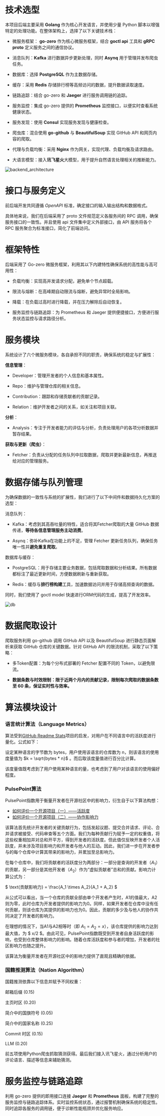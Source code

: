 # 技术选型

本项目后端主要采用 **Golang** 作为核心开发语言，并使用少量 Python 脚本以增强特定的处理功能。在整体架构上，选择了以下关键技术栈：

* 微服务框架： **go-zero** 作为核心微服务框架，结合 **goctl api** 工具和 **gRPC proto** 定义服务之间的通信协议。

* 消息队列：**Kafka** 进行数据异步更新处理，同时 **Asynq** 用于管理并发布爬虫任务。

* 数据库：选择 **PostgreSQL** 作为主数据存储。

* 缓存：采用 **Redis** 存储排行榜等高频访问的数据，提升数据读取速度。

* 链路追踪：结合 go-zero 和 **Jaeger** 进行服务调用链的追踪。

* 服务监控：集成  go-zero 提供的 **Prometheus** 监控接口，以便实时查看系统健康状态。

* 服务发现：使用 **Consul** 实现服务发现与健康检查。

* 爬虫库：混合使用 **go-github** 与 **BeautifulSoup** 实现 GitHub API 和网页内容的爬取。

* 代理与负载均衡：采用 **Nginx** 作为网关，实现代理、负载均衡及请求路由。

* 大语言模型：接入**讯飞星火**大模型，用于提升自然语言处理相关的推断能力。

![backend_architecture](backend_architecture.png)

# 接口与服务定义

前后端开发共同遵循 *OpenAPI* 标准，确定接口的输入输出结构和数据格式。

具体地来说，我们在后端采用了 proto 文件规范定义各服务间的 RPC 调用，确保服务接口的一致性。并且使用 api 文件集中定义外部接口，由 API 服务将各个 RPC 服务聚合为标准接口，简化了前端访问。

# 框架特性

后端采用了 Go-zero 微服务框架，利用其以下内建特性确保系统的高性能与高可用性：

* 负载均衡：实现高并发请求分配，避免单个节点超载。

* 限流与熔断：在高峰期自动限流与熔断，避免异常时全局影响。

* 降载：在负载过高时进行降载，并在压力解除后自动恢复。

* 服务监控与链路追踪：为 Prometheus 和 Jaeger 提供便捷接口，方便进行服务状态监控与请求路径分析。

# 服务模块

系统设计了六个微服务模块，各自承担不同的职责，确保系统的稳定与扩展性：

**信息管理**：

* Developer：管理开发者的个人信息和基本属性。

* Repo：维护与管理仓库的相关信息。

* Contribution：跟踪和存储贡献者的贡献记录。

* Relation：维护开发者之间的关系，如关注和项目关联。

**分析**：

* Analysis：专注于开发者能力的评估与分析，负责处理用户的各项分析数据并暂存结果。

**获取与更新（爬虫）**：

* Fetcher：负责从分配的任务队列中拉取数据，爬取并更新最新信息，再推送给对应的管理服务。


# 数据存储与队列管理

为确保数据的一致性与系统的扩展性，我们进行了以下中间件和数据持久化方案的选型：

消息队列：

* Kafka：考虑到其高吞吐量的特性，适合将其Fetcher爬取的大量 GitHub 数据传递，**等待各信息管理服务主动消费**。

* Asynq：弥补Kafka在功能上的不足，管理 Fetcher 更新任务队列，确保任务唯一性并**避免重复爬取**。

数据库与缓存：

* PostgreSQL：用于存储主要业务数据，包括爬取数据和分析结果。所有数据都标注了最近更新时间，方便数据刷新与重新获取。

* Redis：缓存与**排行榜构建**工具，加速数据访问并用于存储高频查询的数据。

同时，我们使用了 goctl model 快速进行ORM代码的生成，提高了开发效率。

![db](db.png)

# 数据爬取设计

爬取服务利用 go-github 调用 GitHub API 以及 BeautifulSoup 进行静态页面解析来获取 GitHub 仓库的关键数据。针对 GitHub API 的限流机制，采取了以下策略：

* 多Token配置：为每个分布式部署的 Fetcher 配置不同的 Token，以避免限流。

* **数据条数与时效限制：限于近两个月内的贡献记录，限制每次爬取的数据条数至 60 条，保证实时性与效率。**

# 算法模块设计

### 语言统计算法（Language Metrics）

算法受到[GitHub Readme Stats](https://github.com/anuraghazra/github-readme-stats)项目的启发，对用户在不同语言中的活跃度进行量化。公式如下：

设定某种语言的字节数为 bytes，用户使用该语言的仓库数为 n，则该语言的使用度量值为 $k = \sqrt{bytes * n}$ 。而后取该度量值进行百分比计算。

该度量值既考虑到了用户使用某种语言的量，也考虑到了用户对该语言的使用偏好程度。

### PulsePoint算法

PulsePoint指数用于衡量开发者在开源社区中的影响力，衍生自于以下算法构想：

- [如何评价一个开源项目（一）——活跃度](https://blog.frankzhao.cn/how_to_measure_open_source_1/) 
- [如何评价一个开源项目（二）——协作影响力](https://blog.frankzhao.cn/how_to_measure_open_source_2/) 

该算法首先统计开发者的关键贡献行为，包括发起议题、提交合并请求、评论、合并请求被接受、代码审查等五个方面。我们为每种贡献行为赋予一定的权重值，将这些权重相加并对总和开平方，得到开发者的活跃度。但此值仅反映开发者个人活跃度，并未涉及项目影响力和开发者与他人的互动。因此，我们进一步在开发者参与的每个仓库中计算其带来的影响力，并累加至总影响力。

在每个仓库中，我们将贡献者的活跃度分为两部分：一部分是查询的开发者（$A_1$）的贡献，另一部分是其他开发者（$A_2$）作为“虚拟贡献者”总和的贡献。影响力计算公式为：

$
\text{贡献影响力} = \frac{A_1 \times A_2}{A_1 + A_2}
$

从公式可以看出，当一个仓库的贡献全部由单个开发者产生时，A1的值最大，A2则为零，此时仓库为开发者提供的影响力为0。同样，如果开发者在仓库中没有任何贡献，则该仓库为其提供的影响力也为0。因此，贡献的多少及与他人的协作共同决定了开发者的影响力。

在理想的情况下，当A1与A2相等时（即 $A_1 = A_2 = x$），该仓库提供的影响力达到最大值，为 $ x/2 $。由此可见，PulsePoint指数既受到开发者自身活跃度的影响，也受到仓库整体影响力的影响。随着仓库活跃度和参与者的增加，开发者的社区影响力也随之提升。

该算法为衡量开发者在开源社区中的影响力提供了直观且精确的依据。

### 国籍推测算法（Nation Algorithm）

国籍推测依靠以下信息并赋予不同权重：

邮箱后缀 (0.15)

主页时区 (0.20)

简介中的国旗符号 (0.05)

简介中的国家名称 (0.25)

Commit 时区 (0.15)

LLM (0.20)

前五项使用Python爬虫抓取猜测获得。最后我们接入讯飞星火，通过分析用户的评论语言、描述等信息来辅助猜测。

# 服务监控与链路追踪

利用 go-zero 提供的即用接口连接 **Jaeger** 和 **Prometheus** 面板，构建了完整的服务监控与链路追踪体系。实时监控系统状态，通过报警机制确保系统的稳定性。同时追踪各服务的调用链，便于诊断性能瓶颈并优化服务响应。